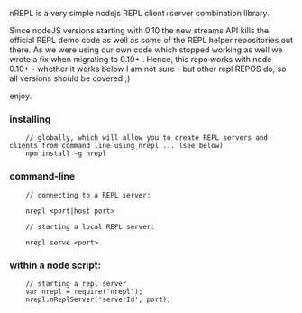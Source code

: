 nREPL is a very simple nodejs REPL client+server combination library. 

Since nodeJS versions starting with 0.10 the new streams API kills the official REPL demo code as well as some of the REPL helper repositories out there. As we were using our own code which stopped working as well we wrote a fix when migrating to 0.10+ .
Hence, this repo works with node 0.10+ - whether it works below I am not sure - but other repl REPOS do, so all versions should be covered ;)

enjoy.


### installing

````
	// globally, which will allow you to create REPL servers and clients from command line using nrepl ... (see below)
	npm install -g nrepl  
````



### command-line 
````
	// connecting to a REPL server:    
	
	nrepl <port|host port>
````

````
	// starting a local REPL server:   
	
	nrepl serve <port> 
````


### within a node script:

````
	// starting a repl server
	var nrepl = require('nrepl');
	nrepl.nReplServer('serverId', port);
````



